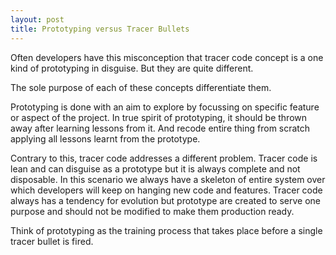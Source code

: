 ```yaml
---
layout: post
title: Prototyping versus Tracer Bullets
---
```


Often developers have this misconception that tracer code concept is a one kind of prototyping in disguise. But they are quite different.

The sole purpose of each of these concepts differentiate them.

Prototyping is done with an aim to explore by focussing on specific feature or aspect of the project. In true spirit of prototyping, it should be thrown away after learning lessons from it. And recode entire thing from scratch applying all lessons learnt from the prototype.

Contrary to this, tracer code addresses a different problem. Tracer code is lean and can disguise as a prototype but it is always complete and not disposable. In this scenario we always have a skeleton of entire system over which developers will keep on hanging new code and features. Tracer code always has a tendency for evolution but prototype are created to serve one purpose and should not be modified to make them production ready.

Think of prototyping as the training process that takes place before a single tracer bullet is fired.
